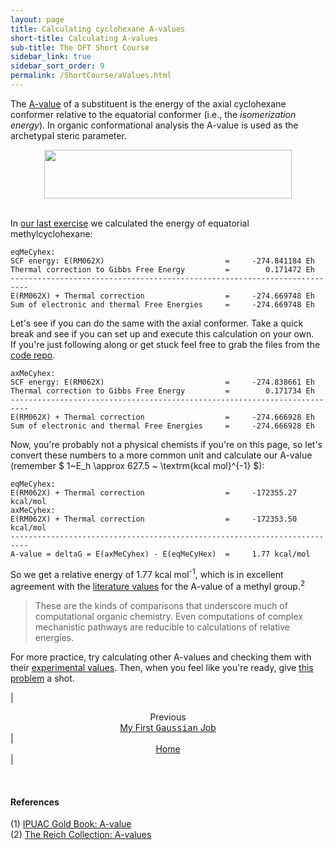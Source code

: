 ```yaml
---
layout: page
title: Calculating cyclohexane A-values
short-title: Calculating A-values
sub-title: The DFT Short Course
sidebar_link: true
sidebar_sort_order: 9
permalink: /ShortCourse/aValues.html
---
```

<!-- markdownlint-disable-file MD040 -->

The [A-value](https://goldbook.iupac.org/terms/view/A00012) of a substituent is the energy of the axial cyclohexane conformer relative to the equatorial conformer (i.e., the *isomerization energy*). In organic conformational analysis the A-value is used as the archetypal steric parameter.  

<center>
    <img src="/dftCourse/assets/images/SC/a-value.svg" width="396" height="77.9">
</center>

<br>

In [our last exercise](/dftCourse/ShortCourse/firstJob.html) we calculated the energy of equatorial methylcyclohexane:

```
eqMeCyhex:
SCF energy: E(RM062X)                           =     -274.841184 Eh
Thermal correction to Gibbs Free Energy         =        0.171472 Eh
--------------------------------------------------------------------------
E(RM062X) + Thermal correction                  =     -274.669748 Eh
Sum of electronic and thermal Free Energies     =     -274.669748 Eh
```

Let's see if you can do the same with the axial conformer. Take a quick break and see if you can set up and execute this calculation on your own.  
If you're just following along or get stuck feel free to grab the files from the [code repo](https://github.com/thisisntnathan/dftCourseCodeRepo).  

```
axMeCyhex:
SCF energy: E(RM062X)                           =     -274.838661 Eh
Thermal correction to Gibbs Free Energy         =        0.171734 Eh
--------------------------------------------------------------------------
E(RM062X) + Thermal correction                  =     -274.666928 Eh
Sum of electronic and thermal Free Energies     =     -274.666928 Eh
```

Now, you're probably not a physical chemists if you're on this page, so let's convert these numbers to a more common unit and calculate our A-value (remember $ 1~E_h \approx 627.5 ~ \textrm{kcal mol}^{-1} $):

```
eqMeCyhex:
E(RM062X) + Thermal correction                  =     -172355.27 kcal/mol
axMeCyhex:
E(RM062X) + Thermal correction                  =     -172353.50 kcal/mol
--------------------------------------------------------------------------
A-value = deltaG = E(axMeCyhex) - E(eqMeCyHex)  =     1.77 kcal/mol
```

So we get a relative energy of 1.77 kcal mol<sup>-1</sup>, which is in excellent agreement with the [literature values](https://organicchemistrydata.org/hansreich/resources/fundamentals/?page=a_values/) for the A-value of a methyl group.<sup>2</sup>  

>These are the kinds of comparisons that underscore much of computational organic chemistry. Even computations of complex mechanistic pathways are reducible to calculations of relative energies.

For more practice, try calculating other A-values and checking them with their [experimental values](https://organicchemistrydata.org/hansreich/resources/fundamentals/?page=a_values/). Then, when you feel like you're ready, give [this problem](/dftCourse/Problems/cpDimer.html) a shot.

| <center>Previous<br><a href="/dftCourse/ShortCourse/firstJob.html">My First <kbd>Gaussian</kbd> Job</a></center> | <center><a href="/dftCourse/introduction.html">Home</a></center> |

<br>

#### References

(1) [IPUAC Gold Book: A-value](https://goldbook.iupac.org/terms/view/A00012)  
(2) [The Reich Collection: A-values](https://organicchemistrydata.org/hansreich/resources/fundamentals/?page=a_values/)

